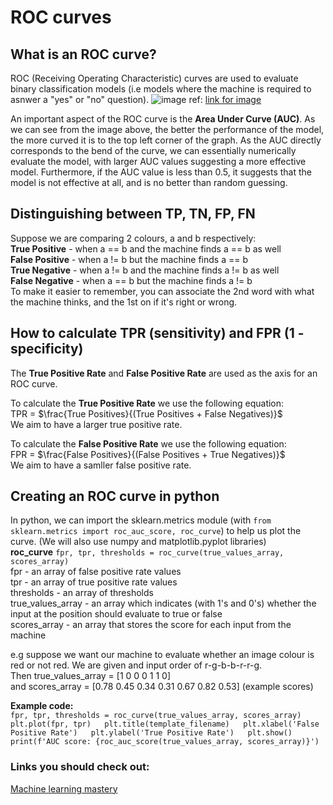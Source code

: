 # ROC curves  

## What is an ROC curve?  

ROC (Receiving Operating Characteristic) curves are used to evaluate binary classification models (i.e models where the machine is required to asnwer a "yes" or "no" question). 
![image](https://github.com/user-attachments/assets/e5a07f69-68fe-4409-bf52-756d40f73105)
ref: [link for image](https://spotintelligence.com/2024/06/17/roc-auc-curve-in-machine-learning/)

An important aspect of the ROC curve is the **Area Under Curve (AUC)**. As we can see from the image above, the better the performance of 
the model, the more curved it is to the top left corner of the graph. As the AUC directly corresponds to the bend of the curve, we can 
essentially numerically evaluate the model, with larger AUC values suggesting a more effective model. Furthermore, if the AUC value is 
less than 0.5, it suggests that the model is not effective at all, and is no better than random guessing. 

## Distinguishing between TP, TN, FP, FN  

Suppose we are comparing 2 colours, a and b respectively:  
**True Positive** - when a == b and the machine finds a == b as well  
**False Positive** - when a != b but the machine finds a == b  
**True Negative** - when a != b and the machine finds a != b as well  
**False Negative** - when a == b but the machine finds a != b  
To make it easier to remember, you can associate the 2nd word with what the machine thinks, and the 1st on if it's right or wrong.   

## How to calculate TPR (sensitivity) and FPR (1 - specificity)  

The **True Positive Rate** and **False Positive Rate** are used as the axis for an ROC curve.  

To calculate the **True Positive Rate** we use the following equation:  
TPR = $\frac{True Positives}{(True Positives + False Negatives)}$  
We aim to have a larger true positive rate. 

To calculate the **False Positive Rate** we use the following equation:  
FPR = $\frac{False Positives}{(False Positives + True Negatives)}$  
We aim to have a samller false positive rate.  


## Creating an ROC curve in python

In python, we can import the sklearn.metrics module (with `from sklearn.metrics import roc_auc_score, roc_curve`) to help us plot the 
curve. (We will also use numpy and matplotlib.pyplot libraries)  
**roc_curve** `fpr, tpr, thresholds = roc_curve(true_values_array, scores_array)`  
fpr - an array of false positive rate values  
tpr - an array of true positive rate values  
thresholds - an array of thresholds  
true_values_array - an array which indicates (with 1's and 0's) whether the input at the position should evaluate to true or false  
scores_array - an array that stores the score for each input from the machine  

e.g suppose we want our machine to evaluate whether an image colour is red or not red. We are given and input order of r-g-b-b-r-r-g.  
Then true_values_array = \[1 0 0 0 1 1 0\]  
and scores_array = \[0.78 0.45 0.34 0.31 0.67 0.82 0.53\] (example scores)  


**Example code:**  
``fpr, tpr, thresholds = roc_curve(true_values_array, scores_array)  
plt.plot(fpr, tpr)  
plt.title(template_filename)  
plt.xlabel('False Positive Rate')  
plt.ylabel('True Positive Rate')  
plt.show()  
print(f'AUC score: {roc_auc_score(true_values_array, scores_array)}')  ``


### Links you should check out:  
[Machine learning mastery](https://machinelearningmastery.com/roc-curves-and-precision-recall-curves-for-classification-in-python/)  

